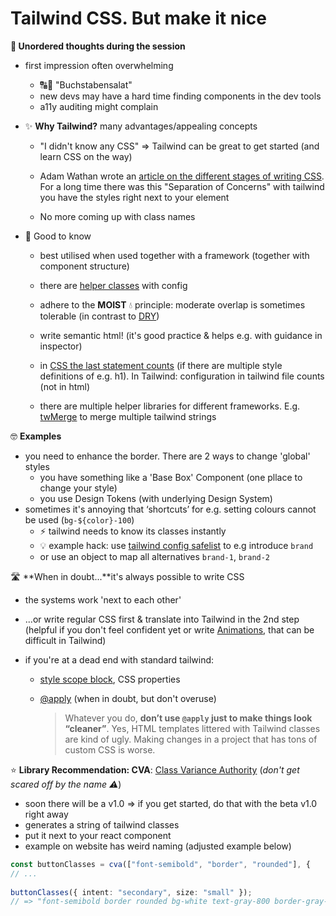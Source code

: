 # Tailwind CSS. But make it nice

**💭 Unordered thoughts during the session**

- first impression often overwhelming

  - 🔠🥬 "Buchstabensalat"
  - new devs may have a hard time finding components in the dev tools
  - a11y auditing might complain

- ✨ **Why Tailwind?** many advantages/appealing concepts

  - "I didn't know any CSS" => Tailwind can be great to get started (and learn CSS on the way)
  - Adam Wathan wrote an [article on the different stages of writing CSS](https://adamwathan.me/css-utility-classes-and-separation-of-concerns/). For a long time there was this "Separation of Concerns" with tailwind you have the styles right next to your element

  - No more coming up with class names

- 🧠 Good to know

  - best utilised when used together with a framework (together with component structure)
  - there are [helper classes](https://tailwindcss.com/docs/hover-focus-and-other-states#using-with-your-own-classes) with config

  - adhere to the **MOIST** 💧 principle: moderate overlap is sometimes tolerable (in contrast to [DRY](https://en.wikipedia.org/wiki/Don%27t_repeat_yourself))
  - write semantic html! (it's good practice & helps e.g. with guidance in inspector)
  - in [CSS the last statement counts](https://css-tricks.com/precedence-css-order-css-matters/) (if there are multiple style definitions of e.g. h1). In Tailwind: configuration in tailwind file counts (not in html)
  -  there are multiple helper libraries for different frameworks. E.g. [twMerge](https://www.npmjs.com/package/tailwind-merge) to merge multiple tailwind strings

🤓 **Examples**

- you need to enhance the border. There are 2 ways to change 'global' styles
  - you have something like a 'Base Box' Component (one pllace to change your style)
  - you use Design Tokens (with underlying Design System)
- sometimes it's annoying that ‘shortcuts’ for e.g. setting colours cannot be used (`bg-${color}-100`)
  - ⚡️ tailwind needs to know its classes instantly
  - 💡 example hack: use [tailwind config safelist](https://tailwindcss.com/docs/content-configuration#safelisting-classes) to e.g introduce `brand`
  - or use an object to map all alternatives `brand-1`, `brand-2`

🛣️ **When in doubt...**it's always possible to write CSS

- the systems work 'next to each other'

- ...or write regular CSS first & translate into Tailwind in the 2nd step (helpful if you don't feel confident yet or write [Animations](https://tailwindcss.com/docs/animation), that can be difficult in Tailwind)

- if you're at a dead end with standard tailwind:

  - [style scope block](https://developer.mozilla.org/en-US/docs/Web/CSS/@scope), CSS properties

  - [@apply](https://tailwindcss.com/docs/reusing-styles#extracting-classes-with-apply) (when in doubt, but don't overuse)

    > Whatever you do, **don’t use `@apply` just to make things look “cleaner”**. Yes, HTML templates littered with Tailwind classes are kind of ugly.  Making changes in a project that has tons of custom CSS is worse.

⭐️ **Library Recommendation: CVA**: [Class Variance Authority]( https://cva.style/docs) (*don't get scared off by the name ⚠️*)

- soon there will be a v1.0 => if you get started, do that with the beta v1.0 right away
- generates a string of tailwind classes
- put it next to your react component
- example on website has weird naming (adjusted example below)

```ts
const buttonClasses = cva(["font-semibold", "border", "rounded"], { 
// ...  
  
buttonClasses({ intent: "secondary", size: "small" });
// => "font-semibold border rounded bg-white text-gray-800 border-gray-400 hover:bg-gray-100 text-sm py-1 px-2"
```
